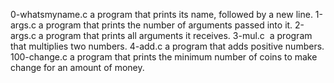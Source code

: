 0-whatsmyname.c	a program that prints its name, followed by a new line.
1-args.c	a program that prints the number of arguments passed into it.
2-args.c	a program that prints all arguments it receives.
3-mul.c	 a program that multiplies two numbers.
4-add.c	a program that adds positive numbers.
100-change.c	a program that prints the minimum number of coins to make change for an amount of money.


